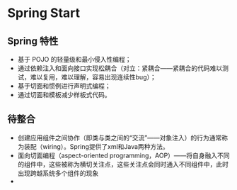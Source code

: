 # Spring Start

## Spring 特性
- 基于 POJO 的轻量级和最小侵入性编程；
- 通过依赖注入和面向接口实现松耦合（对立：紧耦合——紧耦合的代码难以测试，难以复用，难以理解，容易出现连续性bug）；
- 基于切面和惯例进行声明式编程；
- 通过切面和模板减少样板式代码。


## 待整合
- 创建应用组件之间协作（即类与类之间的“交流”——对象注入）的行为通常称为装配（wiring）。Spring提供了xml和Java两种方法。
- 面向切面编程（aspect-oriented programming，AOP）——将自身融入不同的组件中，这些被称为横切关注点，这些关注点会同时通入不同组件中，此时出现跨越系统多个组件的现象
- 